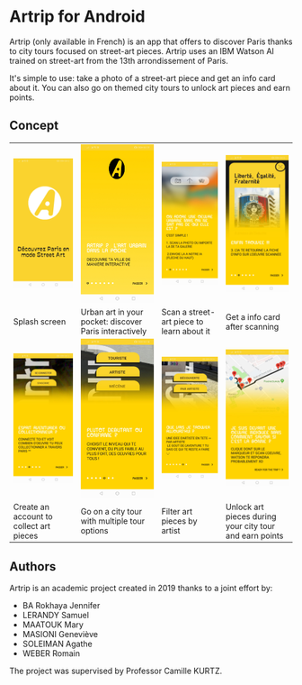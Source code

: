 # Artrip for Android

Artrip (only available in French) is an app that offers to discover Paris thanks to city tours focused on street-art pieces. Artrip uses an IBM Watson AI trained on street-art from the 13th arrondissement of Paris.

It's simple to use: take a photo of a street-art piece and get an info card about it. You can also go on themed city tours to unlock art pieces and earn points.


## Concept

| | | | |
| -------- | ----------- | -------- | ----------- |
| ![](screenshots/1.jpg) | ![](screenshots/2.jpg) | ![](screenshots/3.jpg) | ![](screenshots/4.jpg) |
| Splash screen   | Urban art in your pocket: discover Paris interactively | Scan a street-art piece to learn about it | Get a info card after scanning |
| ![](screenshots/5.jpg) | ![](screenshots/6.jpg) | ![](screenshots/7.jpg) | ![](screenshots/8.jpg) |
| Create an account to collect art pieces | Go on a city tour with multiple tour options | Filter art pieces by artist   | Unlock art pieces during your city tour and earn points |

## Authors

Artrip is an academic project created in 2019 thanks to a joint effort by:
- BA Rokhaya Jennifer
- LERANDY Samuel
- MAATOUK Mary
- MASIONI Geneviève
- SOLEIMAN Agathe
- WEBER Romain

The project was supervised by Professor Camille KURTZ.
